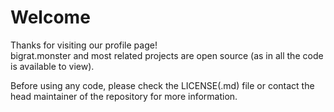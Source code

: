 # Welcome

Thanks for visiting our profile page!  
bigrat.monster and most related projects are open source (as in all the code is available to view).  

Before using any code, please check the LICENSE(.md) file or contact the head maintainer of the repository for more information.
